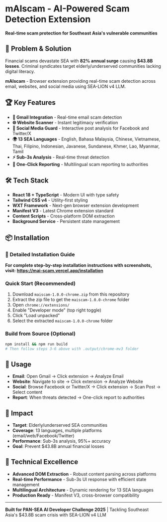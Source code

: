 # mAIscam - AI-Powered Scam Detection Extension

**Real-time scam protection for Southeast Asia's vulnerable communities**

## 🎯 Problem & Solution
Financial scams devastate SEA with **82% annual surge** causing **$43.8B losses**. Criminal syndicates target elderly/underserved communities lacking digital literacy.

**mAIscam** - Browser extension providing real-time scam detection across email, websites, and social media using SEA-LION v4 LLM.

## 🏆 Key Features
- **📧 Gmail Integration** - Real-time email scam detection
- **🌐 Website Scanner** - Instant legitimacy verification  
- **📱 Social Media Guard** - Interactive post analysis for Facebook and Twitter/X
- **🌍 13 SEA Languages** - English, Bahasa Malaysia, Chinese, Vietnamese, Thai, Filipino, Indonesian, Javanese, Sundanese, Khmer, Lao, Myanmar, Tamil
- **⚡ Sub-3s Analysis** - Real-time threat detection
- **📢 One-Click Reporting** - Multilingual scam reporting to authorities

## 🛠 Tech Stack
- **React 18 + TypeScript** - Modern UI with type safety
- **Tailwind CSS v4** - Utility-first styling
- **WXT Framework** - Next-gen browser extension development
- **Manifest V3** - Latest Chrome extension standard
- **Content Scripts** - Cross-platform DOM extraction
- **Background Service** - Persistent state management

## 📦 Installation

### 🔗 **Detailed Installation Guide**
**For complete step-by-step installation instructions with screenshots, visit:**
**https://mai-scam.vercel.app/installation**

### Quick Start (Recommended)
1. Download `maiscam-1.0.0-chrome.zip` from this repository
2. Extract the zip file to get the `maiscam-1.0.0-chrome` folder
3. Open `chrome://extensions/`
4. Enable "Developer mode" (top right toggle)
5. Click "Load unpacked"
6. Select the extracted `maiscam-1.0.0-chrome` folder

### Build from Source (Optional)
```bash
npm install && npm run build
# Then follow steps 3-6 above with .output/chrome-mv3 folder
```

## 🚀 Usage
- **Email**: Open Gmail → Click extension → Analyze Email
- **Website**: Navigate to site → Click extension → Analyze Website
- **Social**: Browse Facebook or Twitter/X → Click extension → Scan Post → Select content
- **Report**: When threats detected → One-click report to authorities

## 🎯 Impact
- **Target**: Elderly/underserved SEA communities
- **Coverage**: 13 languages, multiple platforms (email/web/Facebook/Twitter)
- **Performance**: Sub-3s analysis, 95%+ accuracy
- **Goal**: Prevent $43.8B annual financial losses

## 🏅 Technical Excellence
- **Advanced DOM Extraction** - Robust content parsing across platforms
- **Real-time Performance** - Sub-3s UI response with efficient state management
- **Multilingual Architecture** - Dynamic rendering for 13 SEA languages
- **Production Ready** - Manifest V3, cross-browser compatibility

---
**Built for PAN-SEA AI Developer Challenge 2025** | Tackling Southeast Asia's $43.8B scam crisis with SEA-LION v4 LLM